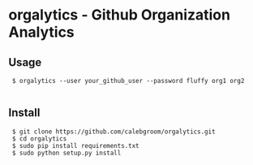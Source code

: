 # orgalytics - Github Organization Analytics

## Usage

```
 $ orgalytics --user your_github_user --password fluffy org1 org2
 
```

## Install

```
 $ git clone https://github.com/calebgroom/orgalytics.git
 $ cd orgalytics
 $ sudo pip install requirements.txt
 $ sudo python setup.py install
```
